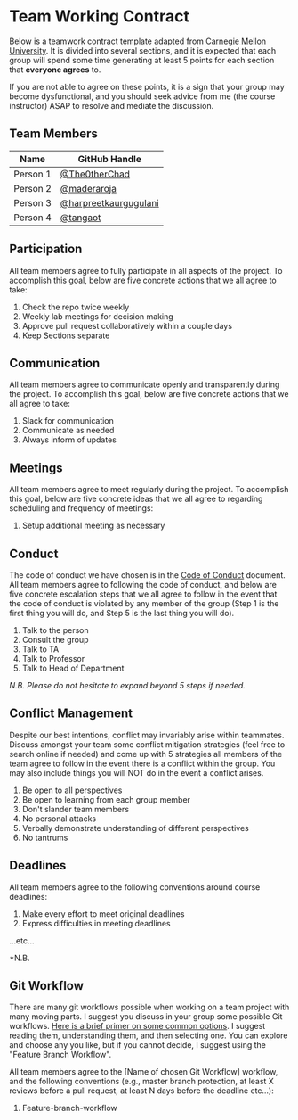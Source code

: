# Team Working Contract

Below is a teamwork contract template adapted from [Carnegie Mellon University](https://www.cmu.edu/teaching/designteach/teach/instructionalstrategies/groupprojects/tools/index.html).
It is divided into several sections, and it is expected that each group will spend some time generating at least 5 points for each section that **everyone agrees** to. 

If you are not able to agree on these points, it is a sign that your group may become dysfunctional, and you should seek advice from me (the course instructor) ASAP to resolve and mediate the discussion.

## Team Members

| Name     | GitHub Handle                          |
|----------|----------------------------------------|
| Person 1 | [@The0therChad](https://github.com/The0therChad) |
| Person 2 | [@maderaroja](https://github.com/maderaroja) |
| Person 3 | [@harpreetkaurgugulani](https://github.com/harpreetkaurgugulani) |
| Person 4 | [@tangaot](https://github.com/tangaot) |

## Participation

All team members agree to fully participate in all aspects of the project.
To accomplish this goal, below are five concrete actions that we all agree to take:

1. Check the repo twice weekly
2. Weekly lab meetings for decision making
3. Approve pull request collaboratively within a couple days
4. Keep Sections separate


## Communication

All team members agree to communicate openly and transparently during the project.
To accomplish this goal, below are five concrete actions that we all agree to take:

1. Slack for communication
2. Communicate as needed
3. Always inform of updates


## Meetings

All team members agree to meet regularly during the project.
To accomplish this goal, below are five concrete ideas that we all agree to regarding scheduling and frequency of meetings:

1. Setup additional meeting as necessary

## Conduct

The code of conduct we have chosen is in the [Code of Conduct](./CODE_OF_CONDUCT.md) document.
All team members agree to following the code of conduct, and below are five concrete escalation steps that we all agree to follow in the event that the code of conduct is violated by any member of the group (Step 1 is the first thing you will do, and Step 5 is the last thing you will do).

1. Talk to the person
2. Consult the group
3. Talk to TA
4. Talk to Professor
5. Talk to Head of Department


*N.B. Please do not hesitate to expand beyond 5 steps if needed.*

## Conflict Management

Despite our best intentions, conflict may invariably arise within teammates.
Discuss amongst your team some conflict mitigation strategies (feel free to search online if needed) and come up with 5 strategies all members of the team agree to follow in the event there is a conflict within the group.
You may also include things you will NOT do in the event a conflict arises.

1. Be open to all perspectives
2. Be open to learning from each group member
3. Don't slander team members
4. No personal attacks
5. Verbally demonstrate understanding of different perspectives
6. No tantrums


## Deadlines

All team members agree to the following conventions around course deadlines:

1. Make every effort to meet original deadlines
2. Express difficulties in meeting deadlines


...etc...

*N.B. 

## Git Workflow

There are many git workflows possible when working on a team project with many moving parts.
I suggest you discuss in your group some possible Git workflows.
[Here is a brief primer on some common options](https://www.atlassian.com/git/tutorials/comparing-workflows).
I suggest reading them, understanding them, and then selecting one.
You can explore and choose any you like, but if you cannot decide, I suggest using the "Feature Branch Workflow".


All team members agree to the [Name of chosen Git Workflow] workflow, and the following conventions (e.g., master branch protection, at least X reviews before a pull request, at least N days before the deadline etc...):

1. Feature-branch-workflow

